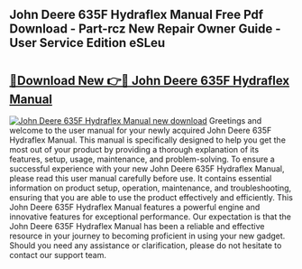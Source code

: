 ## John Deere 635F Hydraflex Manual Free Pdf Download - Part-rcz New Repair Owner Guide - User Service Edition eSLeu

# <h2><a href="http://bc92720.oget.top/?id=John+Deere+635F+Hydraflex+Manual">🔗Download New 👉🔴 John Deere 635F Hydraflex Manual</a></h2>

[![John Deere 635F Hydraflex Manual new download](https://i.imgur.com/5g1atiW.png)](http://bc92720.oget.top/?id=John+Deere+635F+Hydraflex+Manual)
Greetings and welcome to the user manual for your newly acquired John Deere 635F Hydraflex Manual. This manual is specifically designed to help you get the most out of your product by providing a thorough explanation of its features, setup, usage, maintenance, and problem-solving. To ensure a successful experience with your new John Deere 635F Hydraflex Manual, please read this user manual carefully before use. It contains essential information on product setup, operation, maintenance, and troubleshooting, ensuring that you are able to use the product effectively and efficiently. This John Deere 635F Hydraflex Manual features a powerful engine and innovative features for exceptional performance. Our expectation is that the John Deere 635F Hydraflex Manual has been a reliable and effective resource in your journey to becoming proficient in using your new gadget. Should you need any assistance or clarification, please do not hesitate to contact our support team.
